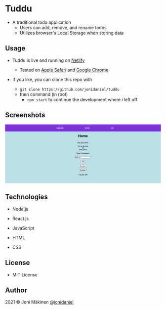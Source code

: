 # Tuddu

- A traditional todo application
  - Users can add, remove, and rename todos
  - Utilizes browser's Local Storage when storing data

## Usage

- Tuddu is live and running on [Netlify](https://tuddu.netlify.app/)

  - Tested on [Apple Safari](https://www.apple.com/safari/) and [Google Chrome](https://www.google.com/chrome/)

- If you like, you can clone this repo with
  - `git clone https://github.com/jonidaniel/tuddu`
  - then command (in root)
    - `npm start` to continue the development where i left off

## Screenshots

![](screenshots/home-page.png?raw=true)

## Technologies

- Node.js

- React.js

- JavaScript

- HTML

- CSS

## License

- MIT License

## Author

2021 © Joni Mäkinen [@jonidaniel](https://github.com/jonidaniel)
